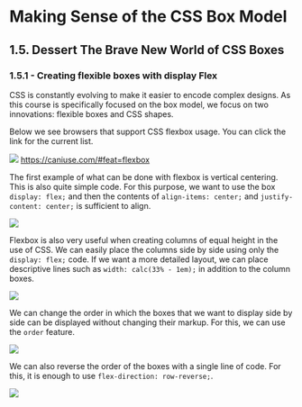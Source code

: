 # Making Sense of the CSS Box Model
## 1.5. Dessert The Brave New World of CSS Boxes
### 1.5.1 - Creating flexible boxes with display Flex
CSS is constantly evolving to make it easier to encode complex designs. As this course is specifically focused on the box model, we focus on two innovations: flexible boxes and CSS shapes.

Below we see browsers that support CSS flexbox usage. You can click the link for the current list.

![](https://i.postimg.cc/1XtkSjrg/Screen-Shot-2019-01-29-at-13-24-43.png)
https://caniuse.com/#feat=flexbox

The first example of what can be done with flexbox is vertical centering.  This is also quite simple code. For this purpose, we want to use the box `display: flex;` and then the contents of `align-items: center;` and `justify-content: center;` is sufficient to align.

![](https://media.giphy.com/media/5aYewR3rwldhm9qlnk/giphy.gif)


Flexbox is also very useful when creating columns of equal height in the use of CSS. We can easily place the columns side by side using only the `display: flex;` code. If we want a more detailed layout, we can place descriptive lines such as `width: calc(33% - 1em);` in addition to the column boxes.

![](https://media.giphy.com/media/1oHmyO5a2o70s5lTS5/giphy.gif)

We can change the order in which the boxes that we want to display side by side can be displayed without changing their markup. For this, we can use the `order` feature.

![](https://media.giphy.com/media/9DnPMhqEzG7vsND4jZ/giphy.gif)

We can also reverse the order of the boxes with a single line of code. For this, it is enough to use `flex-direction: row-reverse;`.

![](https://media.giphy.com/media/35TyXwddzApvfIzYBv/giphy.gif)
